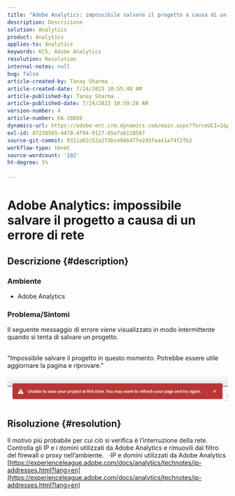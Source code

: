 ```yaml
---
title: "Adobe Analytics: impossibile salvare il progetto a causa di un errore di rete"
description: Descrizione
solution: Analytics
product: Analytics
applies-to: Analytics
keywords: KCS, Adobe Analytics
resolution: Resolution
internal-notes: null
bug: false
article-created-by: Tanay Sharma .
article-created-date: 7/24/2023 10:55:40 AM
article-published-by: Tanay Sharma .
article-published-date: 7/24/2023 10:59:28 AM
version-number: 4
article-number: KA-20889
dynamics-url: https://adobe-ent.crm.dynamics.com/main.aspx?forceUCI=1&pagetype=entityrecord&etn=knowledgearticle&id=96e8609b-102a-ee11-bdf4-6045bd006239
exl-id: 8f238565-4478-4f94-9127-85e7ab118567
source-git-commit: 0311a02c52a273bce96b47fe2d3fea41a74f2fb2
workflow-type: tm+mt
source-wordcount: '102'
ht-degree: 5%

---
```


# Adobe Analytics: impossibile salvare il progetto a causa di un errore di rete

## Descrizione {#description}


### Ambiente

- Adobe Analytics


### Problema/Sintomi

Il seguente messaggio di errore viene visualizzato in modo intermittente quando si tenta di salvare un progetto.

<br>&quot;Impossibile salvare il progetto in questo momento. Potrebbe essere utile aggiornare la pagina e riprovare.&quot;<br><br>![](assets/___97e8609b-102a-ee11-bdf4-6045bd006239___.png)

## Risoluzione {#resolution}


Il motivo più probabile per cui ciò si verifica è l’interruzione della rete. Controlla gli IP e i domini utilizzati da Adobe Analytics e rimuovili dal filtro del firewall o proxy nell’ambiente.
 
·IP e domini utilizzati da Adobe Analytics
[https://experienceleague.adobe.com/docs/analytics/technotes/ip-addresses.html?lang=en](https://experienceleague.adobe.com/docs/analytics/technotes/ip-addresses.html?lang=en)
